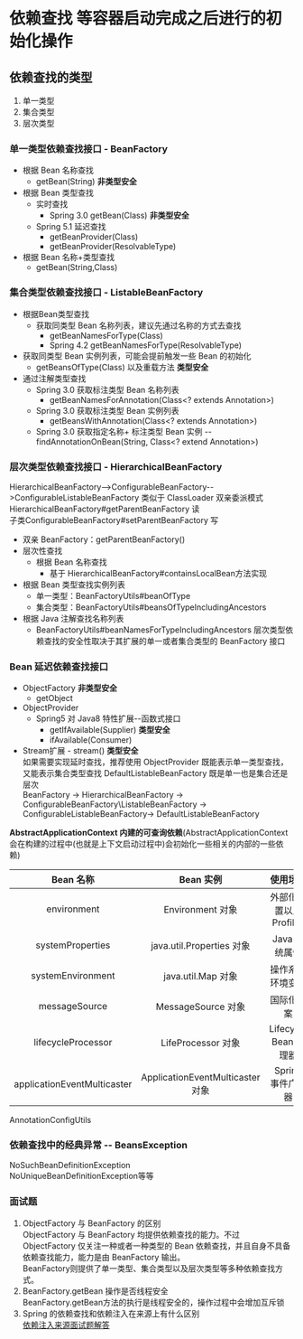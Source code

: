 # 依赖查找 等容器启动完成之后进行的初始化操作
 ## 依赖查找的类型
 1. 单一类型
 2. 集合类型 
 3. 层次类型 
### 单一类型依赖查找接口 - BeanFactory
  - 根据 Bean 名称查找 
    - getBean(String) **非类型安全**
  - 根据 Bean 类型查找
    - 实时查找  
      - Spring 3.0 getBean(Class) **非类型安全**
    - Spring 5.1 延迟查找
      - getBeanProvider(Class)
      - getBeanProvider(ResolvableType)
   - 根据 Bean 名称+类型查找
     - getBean(String,Class)
### 集合类型依赖查找接口 - ListableBeanFactory
  - 根据Bean类型查找
    - 获取同类型 Bean 名称列表，建议先通过名称的方式去查找
      - getBeanNamesForType(Class)
      - Spring 4.2 getBeanNamesForType(ResolvableType)
  - 获取同类型 Bean 实例列表，可能会提前触发一些 Bean 的初始化
    - getBeansOfType(Class) 以及重载方法 **类型安全**
  - 通过注解类型查找
    - Spring 3.0 获取标注类型 Bean 名称列表
      - getBeanNamesForAnnotation(Class<? extends Annotation>)
    - Spring 3.0 获取标注类型 Bean 实例列表
      - getBeansWithAnnotation(Class<? extends Annotation>)
    - Spring 3.0 获取指定名称+ 标注类型 Bean 实例
     -- findAnnotationOnBean(String, Class<? extend Annotation>)
### 层次类型依赖查找接口 - HierarchicalBeanFactory  
HierarchicalBeanFactory-->ConfigurableBeanFactory-->ConfigurableListableBeanFactory 类似于 ClassLoader 双亲委派模式  
HierarchicalBeanFactory#getParentBeanFactory  读  
子类ConfigurableBeanFactory#setParentBeanFactory  写
  - 双亲 BeanFactory：getParentBeanFactory()
  - 层次性查找
    - 根据 Bean 名称查找
      - 基于 HierarchicalBeanFactory#containsLocalBean方法实现
  - 根据 Bean 类型查找实例列表
    - 单一类型：BeanFactoryUtils#beanOfType
    - 集合类型：BeanFactoryUtils#beansOfTypeIncludingAncestors
  - 根据 Java 注解查找名称列表
    - BeanFactoryUtils#beanNamesForTypeIncludingAncestors
层次类型依赖查找的安全性取决于其扩展的单一或者集合类型的 BeanFactory 接口
### Bean 延迟依赖查找接口
  - ObjectFactory **非类型安全**
    - getObject
  - ObjectProvider  
    - Spring5 对 Java8 特性扩展--函数式接口
      - getIfAvailable(Supplier) **类型安全**
      - ifAvailable(Consumer)
   - Stream扩展 - stream() **类型安全**  
如果需要实现延时查找，推荐使用 ObjectProvider 既能表示单一类型查找，又能表示集合类型查找
DefaultListableBeanFactory 既是单一也是集合还是层次  
BeanFactory -> HierarchicalBeanFactory -> ConfigurableBeanFactory\ListableBeanFactory -> ConfigurableListableBeanFactory-> DefaultListableBeanFactory
 
**AbstractApplicationContext 内建的可查询依赖**(AbstractApplicationContext 会在构建的过程中(也就是上下文启动过程中)会初始化一些相关的内部的一些依赖)  

|Bean 名称|Bean 实例|使用场景|
|:----:|:----:|:----:|
| environment | Environment 对象 | 外部化配置以及Profiles |
| systemProperties | java.util.Properties 对象 | Java 系统属性 |
| systemEnvironment | java.util.Map 对象 | 操作系统环境变量 |
| messageSource | MessageSource 对象 | 国际化文案 |
| lifecycleProcessor | LifeProcessor 对象 | Lifecycle Bean 处理器 |
| applicationEventMulticaster | ApplicationEventMulticaster 对象 | Spring 事件广播器 |

AnnotationConfigUtils
### 依赖查找中的经典异常 -- BeansException
NoSuchBeanDefinitionException  
NoUniqueBeanDefinitionException等等
### 面试题
1. ObjectFactory 与 BeanFactory 的区别  
ObjectFactory 与 BeanFactory 均提供依赖查找的能力。不过 ObjectFactory 仅关注一种或者一种类型的 Bean 依赖查找，并且自身不具备依赖查找能力，能力是由 BeanFactory 输出。  
BeanFactory则提供了单一类型、集合类型以及层次类型等多种依赖查找方式。  
2. BeanFactory.getBean 操作是否线程安全  
BeanFactory.getBean方法的执行是线程安全的，操作过程中会增加互斥锁
3. Spring 的依赖查找和依赖注入在来源上有什么区别  
[依赖注入来源面试题解答](https://github.com/dibt/spring-framework/blob/master/md/Dependency%20Source.md)


 